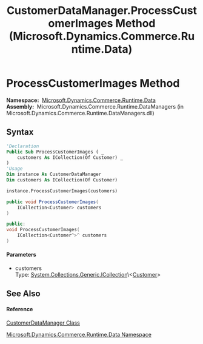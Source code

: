 ﻿---
title: CustomerDataManager.ProcessCustomerImages Method  (Microsoft.Dynamics.Commerce.Runtime.Data)
TOCTitle: ProcessCustomerImages Method
ms:assetid: M:Microsoft.Dynamics.Commerce.Runtime.Data.CustomerDataManager.ProcessCustomerImages(System.Collections.Generic.ICollection{Microsoft.Dynamics.Commerce.Runtime.DataModel.Customer})
ms:mtpsurl: https://technet.microsoft.com/en-us/library/microsoft.dynamics.commerce.runtime.data.customerdatamanager.processcustomerimages(v=AX.60)
ms:contentKeyID: 65322560
ms.date: 05/18/2015
mtps_version: v=AX.60
f1_keywords:
- Microsoft.Dynamics.Commerce.Runtime.Data.CustomerDataManager.ProcessCustomerImages
dev_langs:
- CSharp
- C++
- VB
---

# ProcessCustomerImages Method

**Namespace:**  [Microsoft.Dynamics.Commerce.Runtime.Data](microsoft-dynamics-commerce-runtime-data-namespace.md)  
**Assembly:**  Microsoft.Dynamics.Commerce.Runtime.DataManagers (in Microsoft.Dynamics.Commerce.Runtime.DataManagers.dll)

## Syntax

``` vb
'Declaration
Public Sub ProcessCustomerImages ( _
    customers As ICollection(Of Customer) _
)
'Usage
Dim instance As CustomerDataManager
Dim customers As ICollection(Of Customer)

instance.ProcessCustomerImages(customers)
```

``` csharp
public void ProcessCustomerImages(
    ICollection<Customer> customers
)
```

``` c++
public:
void ProcessCustomerImages(
    ICollection<Customer^>^ customers
)
```

#### Parameters

  - customers  
    Type: [System.Collections.Generic.ICollection](https://technet.microsoft.com/en-us/library/92t2ye13\(v=ax.60\))\<[Customer](customer-class-microsoft-dynamics-commerce-runtime-datamodel.md)\>  

## See Also

#### Reference

[CustomerDataManager Class](customerdatamanager-class-microsoft-dynamics-commerce-runtime-data.md)

[Microsoft.Dynamics.Commerce.Runtime.Data Namespace](microsoft-dynamics-commerce-runtime-data-namespace.md)

